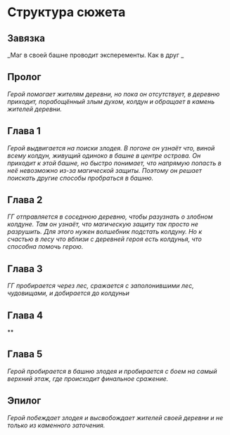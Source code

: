 ﻿# Структура сюжета
## Завязка
_Маг в своей башне проводит эксперементы. Как в друг _

## Пролог
_Герой помогает жителям деревни, но пока он отсутствует, в деревню приходит, порабощённый злым духом, колдун и обращает в камень жителей деревни._  
## Глава 1
_Герой выдвигается на поиски злодея. В погоне он узнаёт что, виной всему колдун, живущий одиноко в башне в центре острова. Он приходит к этой башне, но быстро понимает, что напрямую попасть в неё невозможно из-за магической защиты. Поэтому он решает поискать другие способы пробраться в башню._  
## Глава 2
_ГГ отправляется в соседнюю деревню, чтобы разузнать о злобном колдуне. Там он узнаёт, что магическую защиту так просто не разрушить. Для этого нужен волшебник подстать колдуну. Но к счастью в лесу что вблизи с деревней героя есть колдунья, что способна помочь герою._  
## Глава 3
_ГГ пробирается через лес, сражается с заполонившими лес, чудовищами, и добирается до колдуньи_  
## Глава 4
**  
## Глава 5
_Герой пробирается в башню злодея и пробирается с боем на самый верхний этаж, где происходит финальное сражение._  
## Эпилог
_Герой побеждает злодея и высвобождает жителей своей деревни и не только из каменного заточения._

